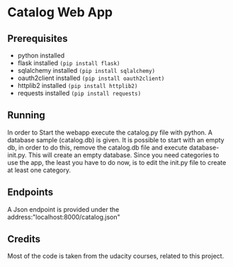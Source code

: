 # Catalog Web App 

## Prerequisites
- python installed
- flask installed `(pip install flask)`
- sqlalchemy installed `(pip install sqlalchemy)`
- oauth2client installed `(pip install oauth2client)`
- httplib2 installed `(pip install httplib2)`
- requests installed `(pip install requests)`

## Running
In order to Start the webapp execute the catalog.py file with python. A database sample (catalog.db) is given. It is possible to start with an empty db, in order to do this, remove the catalog.db file and execute database-init.py. This will create an empty database. Since you need categories to use the app, the least you have to do now, is to edit the init.py file to create at least one category.

## Endpoints
A Json endpoint is provided under the address:"localhost:8000/catalog.json"

## Credits
Most of the code is taken from the udacity courses, related to this project.
